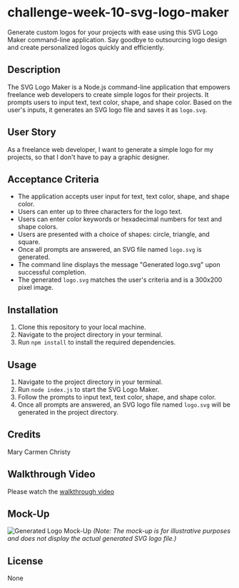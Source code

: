 # challenge-week-10-svg-logo-maker
Generate custom logos for your projects with ease using this SVG Logo Maker command-line application. Say goodbye to outsourcing logo design and create personalized logos quickly and efficiently.

## Description

The SVG Logo Maker is a Node.js command-line application that empowers freelance web developers to create simple logos for their projects. It prompts users to input text, text color, shape, and shape color. Based on the user's inputs, it generates an SVG logo file and saves it as `logo.svg`.

## User Story

As a freelance web developer, I want to generate a simple logo for my projects, so that I don't have to pay a graphic designer.

## Acceptance Criteria

- The application accepts user input for text, text color, shape, and shape color.
- Users can enter up to three characters for the logo text.
- Users can enter color keywords or hexadecimal numbers for text and shape colors.
- Users are presented with a choice of shapes: circle, triangle, and square.
- Once all prompts are answered, an SVG file named `logo.svg` is generated.
- The command line displays the message "Generated logo.svg" upon successful completion.
- The generated `logo.svg` matches the user's criteria and is a 300x200 pixel image.

## Installation

1. Clone this repository to your local machine.
2. Navigate to the project directory in your terminal.
3. Run `npm install` to install the required dependencies.

## Usage

1. Navigate to the project directory in your terminal.
2. Run `node index.js` to start the SVG Logo Maker.
3. Follow the prompts to input text, text color, shape, and shape color.
4. Once all prompts are answered, an SVG logo file named `logo.svg` will be generated in the project directory.

## Credits
Mary Carmen Christy

## Walkthrough Video

Please watch the [walkthrough video](<https://drive.google.com/file/d/1KycIA95pTv1K6_H2W3I0K3sgAhLMEjkE/view>)

## Mock-Up

![Generated Logo Mock-Up](mock-up.png)
_(Note: The mock-up is for illustrative purposes and does not display the actual generated SVG logo file.)_

## License
None